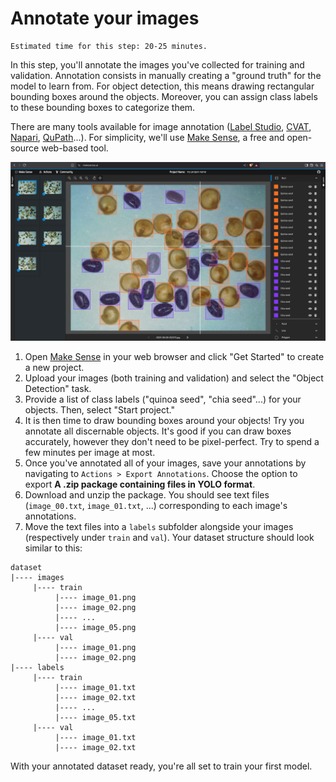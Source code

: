 # Annotate your images

```{margin}
Estimated time for this step: 20-25 minutes.
```

In this step, you'll annotate the images you've collected for training and validation. Annotation consists in manually creating a "ground truth" for the model to learn from. For object detection, this means drawing rectangular bounding boxes around the objects. Moreover, you can assign class labels to these bounding boxes to categorize them.

There are many tools available for image annotation ([Label Studio](https://github.com/HumanSignal/label-studio), [CVAT](https://github.com/cvat-ai/cvat), [Napari](https://forum.image.sc/t/napari-plugin-for-creating-object-detection-training-data/80622), [QuPath](https://gitlab.com/epfl-center-for-imaging/qupath-yolo-toolbox)...). For simplicity, we'll use [Make Sense](https://www.makesense.ai/), a free and open-source web-based tool.

![annotations overview](../assets/annotations.png)

1. Open [Make Sense](https://www.makesense.ai/) in your web browser and click "Get Started" to create a new project.
2. Upload your images (both training and validation) and select the "Object Detection" task.
3. Provide a list of class labels ("quinoa seed", "chia seed"...) for your objects. Then, select "Start project."
4. It is then time to draw bounding boxes around your objects! Try you annotate all discernable objects. It's good if you can draw boxes accurately, however they don't need to be pixel-perfect. Try to spend a few minutes per image at most.
5. Once you've annotated all of your images, save your annotations by navigating to `Actions > Export Annotations`. Choose the option to export **A .zip package containing files in YOLO format**.
6. Download and unzip the package. You should see text files (`image_00.txt`, `image_01.txt`, ...) corresponding to each image's annotations.
7. Move the text files into a `labels` subfolder alongside your images (respectively under `train` and `val`). Your dataset structure should look similar to this:

```
dataset
|---- images
     |---- train
          |---- image_01.png
          |---- image_02.png
          |---- ...
          |---- image_05.png
     |---- val
          |---- image_01.png
          |---- image_02.png
|---- labels
     |---- train
          |---- image_01.txt
          |---- image_02.txt
          |---- ...
          |---- image_05.txt
     |---- val
          |---- image_01.txt
          |---- image_02.txt
```

With your annotated dataset ready, you're all set to train your first model.